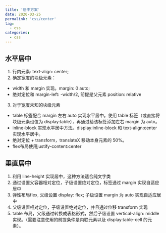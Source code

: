 ```yaml
---
title: '居中方案'
date: 2020-03-25
permalink: 'css/center'
tag:
  - css
categories:
  - css
---
```


## 水平居中

1. 行内元素: text-align: center;
2. 确定宽度的块级元素：
  - width 和 margin 实现。margin: 0 auto;
  - 绝对定位和 margin-left: -width/2, 前提是父元素 position: relative
3. 对于宽度未知的块级元素
  - table 标签配合 margin 左右 auto 实现水平居中。使用 table 标签（或直接将块级元素设值为 display:table），再通过给该标签添加左右 margin 为 auto。
  - inline-block 实现水平居中方法。display:inline-block 和 text-align:center 实现水平居中。
  - 绝对定位 + transform，translateX 移动本身元素的 50%。
  - flex布局使用justify-content:center

## 垂直居中

1. 利用 line-height 实现居中，这种方法适合纯文字类
2. 通过设置父容器相对定位，子级设置绝对定位，标签通过 margin 实现自适应居中
3. 弹性布局flex, 父级设置 display: flex; 子级设置 margin 为 auto 实现自适应居中
4. 父级设置相对定位，子级设置绝对定位，并且通过位移 transform 实现
5. table 布局，父级通过转换成表格形式，然后子级设置 vertical-align: middle 实现。（需要注意使用的前提条件是内联元素以及 display:table-cell 的元素）。

